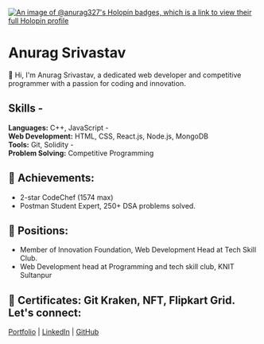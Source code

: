 [![An image of @anurag327's Holopin badges, which is a link to view their full Holopin profile](https://holopin.me/anurag327)](https://holopin.io/@anurag327)

# Anurag Srivastav 
👋 Hi, I'm Anurag Srivastav, a dedicated web developer and competitive programmer with a passion for coding and innovation. 
## Skills  -  
**Languages:** C++, JavaScript -  
**Web Development:** HTML, CSS, React.js, Node.js, MongoDB   
**Tools:** Git, Solidity -  
**Problem Solving:** Competitive Programming 

## 🌟 Achievements: 
- 2-star CodeChef (1574 max)
- Postman Student Expert, 250+ DSA problems solved. 

## 💼 Positions: 
- Member of Innovation Foundation, Web Development Head at Tech Skill Club. 
- Web Development head at Programming and tech skill club, KNIT Sultanpur

## 📜 Certificates: Git Kraken, NFT, Flipkart Grid. Let's connect: 
 
 [Portfolio](https://portfolio-anurag-sri.netlify.app/) | [LinkedIn](https://www.linkedin.com/in/anuragsr327) | [GitHub](https://github.com/anurag-327)
